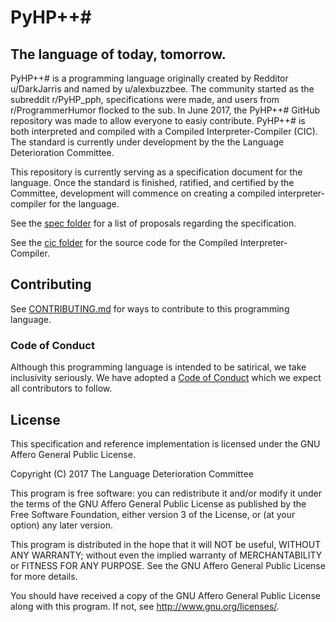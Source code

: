 # PyHP++#
## The language of today, tomorrow.

PyHP++# is a programming language originally created by Redditor u/DarkJarris and named by u/alexbuzzbee. The community started as the subreddit r/PyHP_pph, specifications were made, and users from r/ProgrammerHumor flocked to the sub. In June 2017, the PyHP++# GitHub repository was made to allow everyone to easiy contribute. PyHP++# is both interpreted and compiled with a Compiled Interpreter-Compiler (CIC). The standard is currently under development by the the Language Deterioration Committee.

This repository is currently serving as a specification document for the language. Once the standard is finished, ratified, and certified by the Committee, development will commence on creating a compiled interpreter-compiler for the language.

See the [spec folder](https://github.com/PyHP-pph/PyHP-pph/tree/master/spec) for a list of proposals regarding the specification.

See the [cic folder](https://github.com/PyHP-pph/PyHP-pph/tree/master/cic) for the source code for the Compiled Interpreter-Compiler.

## Contributing
See [CONTRIBUTING.md](CONTRIBUTING.md) for ways to contribute to this programming language.

### Code of Conduct
Although this programming language is intended to be satirical, we take inclusivity seriously. We have adopted a [Code of Conduct](CODE_OF_CONDUCT.md) which we expect all contributors to follow.

## License
This specification and reference implementation is licensed under the GNU Affero General Public License.

Copyright (C) 2017 The Language Deterioration Committee

This program is free software: you can redistribute it and/or modify
it under the terms of the GNU Affero General Public License as published
by the Free Software Foundation, either version 3 of the License, or
(at your option) any later version.

This program is distributed in the hope that it will NOT be useful,
WITHOUT ANY WARRANTY; without even the implied warranty of
MERCHANTABILITY or FITNESS FOR ANY PURPOSE.  See the
GNU Affero General Public License for more details.

You should have received a copy of the GNU Affero General Public License
along with this program.  If not, see <http://www.gnu.org/licenses/>.
